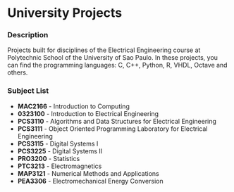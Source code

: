 # University Projects

### Description
Projects built for disciplines of the Electrical Engineering course at Polytechnic School of the University of Sao Paulo. In these projects, you can find the programming languages: C, C++, Python, R, VHDL, Octave and others.

### Subject List
* **MAC2166** - Introduction to Computing
* **0323100** - Introduction to Electrical Engineering
* **PCS3110** - Algorithms and Data Structures for Electrical Engineering 
* **PCS3111** - Object Oriented Programming Laboratory for Electrical Engineering
* **PCS3115** - Digital Systems I
* **PCS3225** - Digital Systems II 
* **PRO3200** - Statistics
* **PTC3213** - Electromagnetics
* **MAP3121** - Numerical Methods and Applications
* **PEA3306** - Electromechanical Energy Conversion
